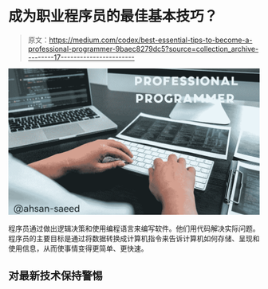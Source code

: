 # 成为职业程序员的最佳基本技巧？

> 原文：<https://medium.com/codex/best-essential-tips-to-become-a-professional-programmer-9baec8279dc5?source=collection_archive---------17----------------------->

![](img/7461ccb5be8f2748d93d1cde6560d20c.png)

程序员通过做出逻辑决策和使用编程语言来编写软件。他们用代码解决实际问题。程序员的主要目标是通过将数据转换成计算机指令来告诉计算机如何存储、呈现和使用信息，从而使事情变得更简单、更快速。

## 对最新技术保持警惕
